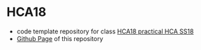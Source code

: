 # HCA18
* code template repository for class <a href="http://www.pms.ifi.lmu.de/lehre/praktikum/master/hca/18ss/" target="_blank">HCA18 practical HCA SS18</a>
* <a href="https://yingding.github.io/hca18/" target="_blank">Github Page</a> of this repository
